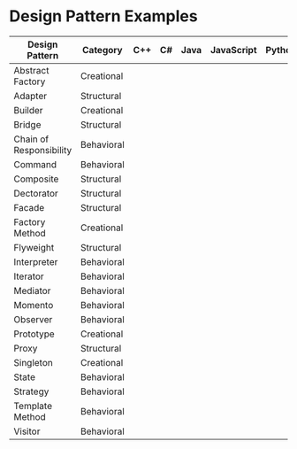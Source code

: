 # Design Pattern Examples

| Design Pattern | Category | C++ | C# | Java | JavaScript | Python | Ruby |
|---|---|---|---|---|---|---|---|
| Abstract Factory | Creational |   |   |   |   |   |   |
| Adapter | Structural |   |   |   |   |   |   |
| Builder | Creational |   |   |   |   |   |   |
| Bridge | Structural |   |   |   |   |   |   |
| Chain of Responsibility | Behavioral |   |   |   |   |   |   |
| Command | Behavioral |   |   |   |   |   |   |
| Composite | Structural |   |   |   |   |   |   |
| Dectorator | Structural |   |   |   |   |   |   |
| Facade | Structural |   |   |   |   |   |   |
| Factory Method | Creational |   |   |   |   |   |   |
| Flyweight | Structural |   |   |   |   |   |   |
| Interpreter | Behavioral |   |   |   |   |   |   |
| Iterator | Behavioral |   |   |   |   |   |   |
| Mediator | Behavioral |   |   |   |   |   |   |
| Momento | Behavioral |   |   |   |   |   |   |
| Observer | Behavioral |   |   |   |   |   |   |
| Prototype | Creational |   |   |   |   |   |   |
| Proxy | Structural |   |   |   |   |   |   |
| Singleton | Creational |   |   |   |   |   |   |
| State | Behavioral |   |   |   |   |   |   |
| Strategy | Behavioral |   |   |   |   |   |   |
| Template Method | Behavioral |   |   |   |   |   |   |
| Visitor | Behavioral |   |   |   |   |   |   |
